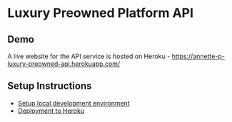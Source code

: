 # Luxury Preowned Platform API

## Demo

A live website for the API service is hosted on Heroku - https://annette-p-luxury-preowned-api.herokuapp.com/

## Setup Instructions

* [Setup local development environment](docs/DEVELOPMENT.md)
* [Deployment to Heroku](docs/DEPLOYMENT.md)